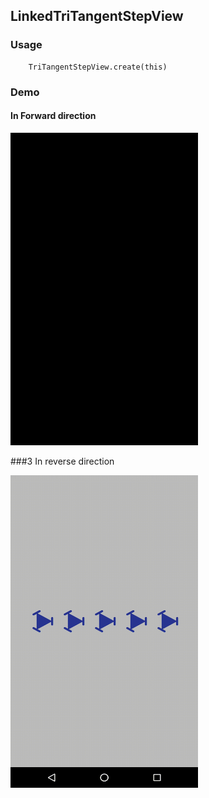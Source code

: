 ## LinkedTriTangentStepView

### Usage

```
    TriTangentStepView.create(this)
```

### Demo

#### In Forward direction

<img src="https://github.com/Anwesh43/LinkedTriTangentView/blob/master/gifdemo/tritangentstepview_forward.gif" width="300px" height="500px">

###3 In reverse direction

<img src="https://github.com/Anwesh43/LinkedTriTangentView/blob/master/gifdemo/tritangentstepview_reverse.gif" width="300px" height="500px">